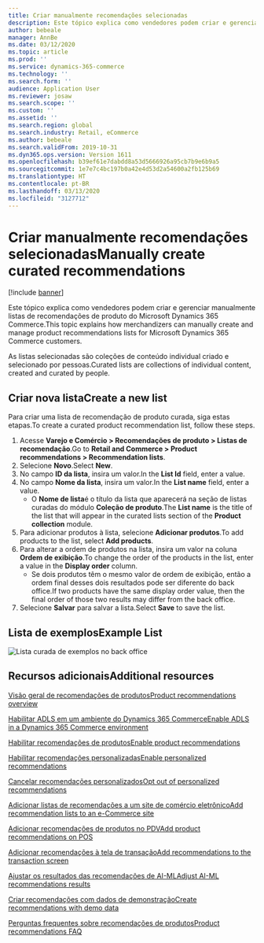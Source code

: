 ```yaml
---
title: Criar manualmente recomendações selecionadas
description: Este tópico explica como vendedores podem criar e gerenciar manualmente listas de produto do Microsoft Dynamics 365 Commerce.
author: bebeale
manager: AnnBe
ms.date: 03/12/2020
ms.topic: article
ms.prod: ''
ms.service: dynamics-365-commerce
ms.technology: ''
ms.search.form: ''
audience: Application User
ms.reviewer: josaw
ms.search.scope: ''
ms.custom: ''
ms.assetid: ''
ms.search.region: global
ms.search.industry: Retail, eCommerce
ms.author: bebeale
ms.search.validFrom: 2019-10-31
ms.dyn365.ops.version: Version 1611
ms.openlocfilehash: b39ef61e7dabdd8a53d5666926a95cb7b9e6b9a5
ms.sourcegitcommit: 1e7e7c4bc197b0a42e4d53d2a54600a2fb125b69
ms.translationtype: HT
ms.contentlocale: pt-BR
ms.lasthandoff: 03/13/2020
ms.locfileid: "3127712"
---
```

# <a name="manually-create-curated-recommendations"></a><span data-ttu-id="5a861-103">Criar manualmente recomendações selecionadas</span><span class="sxs-lookup"><span data-stu-id="5a861-103">Manually create curated recommendations</span></span>

[!include [banner](includes/banner.md)]

<span data-ttu-id="5a861-104">Este tópico explica como vendedores podem criar e gerenciar manualmente listas de recomendações de produto do Microsoft Dynamics 365 Commerce.</span><span class="sxs-lookup"><span data-stu-id="5a861-104">This topic explains how merchandizers can manually create and manage product recommendations lists for Microsoft Dynamics 365 Commerce customers.</span></span>

<span data-ttu-id="5a861-105">As listas selecionadas são coleções de conteúdo individual criado e selecionado por pessoas.</span><span class="sxs-lookup"><span data-stu-id="5a861-105">Curated lists are collections of individual content, created and curated by people.</span></span>  

## <a name="create-a-new-list"></a><span data-ttu-id="5a861-106">Criar nova lista</span><span class="sxs-lookup"><span data-stu-id="5a861-106">Create a new list</span></span>

<span data-ttu-id="5a861-107">Para criar uma lista de recomendação de produto curada, siga estas etapas.</span><span class="sxs-lookup"><span data-stu-id="5a861-107">To create a curated product recommendation list, follow these steps.</span></span>

1. <span data-ttu-id="5a861-108">Acesse **Varejo e Comércio &gt; Recomendações de produto &gt; Listas de recomendação**.</span><span class="sxs-lookup"><span data-stu-id="5a861-108">Go to **Retail and Commerce &gt; Product recommendations &gt; Recommendation lists**.</span></span>
1. <span data-ttu-id="5a861-109">Selecione **Novo**.</span><span class="sxs-lookup"><span data-stu-id="5a861-109">Select **New**.</span></span>
1. <span data-ttu-id="5a861-110">No campo **ID da lista**, insira um valor.</span><span class="sxs-lookup"><span data-stu-id="5a861-110">In the **List Id** field, enter a value.</span></span>
1. <span data-ttu-id="5a861-111">No campo **Nome da lista**, insira um valor.</span><span class="sxs-lookup"><span data-stu-id="5a861-111">In the **List name** field, enter a value.</span></span>
    - <span data-ttu-id="5a861-112">O **Nome de lista**é o título da lista que aparecerá na seção de listas curadas do módulo **Coleção de produto**.</span><span class="sxs-lookup"><span data-stu-id="5a861-112">The **List name** is the title of the list that will appear in the curated lists section of the **Product collection** module.</span></span>
1. <span data-ttu-id="5a861-113">Para adicionar produtos à lista, selecione **Adicionar produtos**.</span><span class="sxs-lookup"><span data-stu-id="5a861-113">To add products to the list, select **Add products**.</span></span>
1. <span data-ttu-id="5a861-114">Para alterar a ordem de produtos na lista, insira um valor na coluna **Ordem de exibição**.</span><span class="sxs-lookup"><span data-stu-id="5a861-114">To change the order of the products in the list, enter a value in the **Display order** column.</span></span>
    - <span data-ttu-id="5a861-115">Se dois produtos têm o mesmo valor de ordem de exibição, então a ordem final desses dois resultados pode ser diferente do back office.</span><span class="sxs-lookup"><span data-stu-id="5a861-115">If two products have the same display order value, then the final order of those two results may differ from the back office.</span></span>
1. <span data-ttu-id="5a861-116">Selecione **Salvar** para salvar a lista.</span><span class="sxs-lookup"><span data-stu-id="5a861-116">Select **Save** to save the list.</span></span>

## <a name="example-list"></a><span data-ttu-id="5a861-117">Lista de exemplos</span><span class="sxs-lookup"><span data-stu-id="5a861-117">Example List</span></span>

![Lista curada de exemplos no back office](./media/examplecuratedrecolist.png)

## <a name="additional-resources"></a><span data-ttu-id="5a861-119">Recursos adicionais</span><span class="sxs-lookup"><span data-stu-id="5a861-119">Additional resources</span></span>

[<span data-ttu-id="5a861-120">Visão geral de recomendações de produtos</span><span class="sxs-lookup"><span data-stu-id="5a861-120">Product recommendations overview</span></span>](product-recommendations.md)

[<span data-ttu-id="5a861-121">Habilitar ADLS em um ambiente do Dynamics 365 Commerce</span><span class="sxs-lookup"><span data-stu-id="5a861-121">Enable ADLS in a Dynamics 365 Commerce environment</span></span>](enable-adls-environment.md)

[<span data-ttu-id="5a861-122">Habilitar recomendações de produtos</span><span class="sxs-lookup"><span data-stu-id="5a861-122">Enable product recommendations</span></span>](enable-product-recommendations.md)

[<span data-ttu-id="5a861-123">Habilitar recomendações personalizadas</span><span class="sxs-lookup"><span data-stu-id="5a861-123">Enable personalized recommendations</span></span>](personalized-recommendations.md)

[<span data-ttu-id="5a861-124">Cancelar recomendações personalizados</span><span class="sxs-lookup"><span data-stu-id="5a861-124">Opt out of personalized recommendations</span></span>](personalization-gdpr.md)

[<span data-ttu-id="5a861-125">Adicionar listas de recomendações a um site de comércio eletrônico</span><span class="sxs-lookup"><span data-stu-id="5a861-125">Add recommendation lists to an e-Commerce site</span></span>](add-reco-list-to-page.md)

[<span data-ttu-id="5a861-126">Adicionar recomendações de produtos no PDV</span><span class="sxs-lookup"><span data-stu-id="5a861-126">Add product recommendations on POS</span></span>](product.md)

[<span data-ttu-id="5a861-127">Adicionar recomendações à tela de transação</span><span class="sxs-lookup"><span data-stu-id="5a861-127">Add recommendations to the transaction screen</span></span>](add-recommendations-control-pos-screen.md)

[<span data-ttu-id="5a861-128">Ajustar os resultados das recomendações de AI-ML</span><span class="sxs-lookup"><span data-stu-id="5a861-128">Adjust AI-ML recommendations results</span></span>](modify-product-recommendation-results.md)

[<span data-ttu-id="5a861-129">Criar recomendações com dados de demonstração</span><span class="sxs-lookup"><span data-stu-id="5a861-129">Create recommendations with demo data</span></span>](product-recommendations-demo-data.md)

[<span data-ttu-id="5a861-130">Perguntas frequentes sobre recomendações de produtos</span><span class="sxs-lookup"><span data-stu-id="5a861-130">Product recommendations FAQ</span></span>](faq-recommendations.md)

